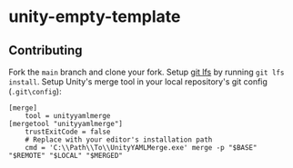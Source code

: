 # unity-empty-template

## Contributing
Fork the `main` branch and clone your fork. Setup [git lfs](https://git-lfs.github.com) by running `git lfs install`. Setup Unity's merge tool in your local repository's git config (`.git\config`):

```
[merge]
    tool = unityyamlmerge
[mergetool "unityyamlmerge"]
    trustExitCode = false
    # Replace with your editor's installation path
    cmd = 'C:\\Path\\To\\UnityYAMLMerge.exe' merge -p "$BASE" "$REMOTE" "$LOCAL" "$MERGED"
```
